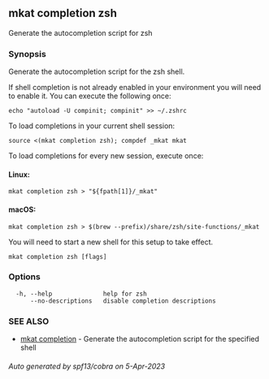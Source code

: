## mkat completion zsh

Generate the autocompletion script for zsh

### Synopsis

Generate the autocompletion script for the zsh shell.

If shell completion is not already enabled in your environment you will need
to enable it.  You can execute the following once:

	echo "autoload -U compinit; compinit" >> ~/.zshrc

To load completions in your current shell session:

	source <(mkat completion zsh); compdef _mkat mkat

To load completions for every new session, execute once:

#### Linux:

	mkat completion zsh > "${fpath[1]}/_mkat"

#### macOS:

	mkat completion zsh > $(brew --prefix)/share/zsh/site-functions/_mkat

You will need to start a new shell for this setup to take effect.


```
mkat completion zsh [flags]
```

### Options

```
  -h, --help              help for zsh
      --no-descriptions   disable completion descriptions
```

### SEE ALSO

* [mkat completion](mkat_completion.md)	 - Generate the autocompletion script for the specified shell

###### Auto generated by spf13/cobra on 5-Apr-2023
